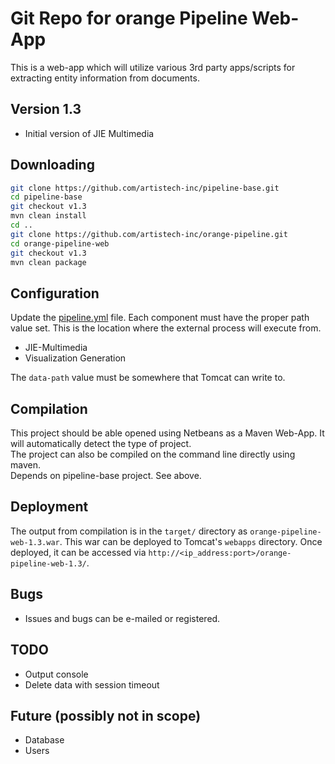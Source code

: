 # Git Repo for orange Pipeline Web-App

This is a web-app which will utilize various 3rd party apps/scripts for extracting entity information from documents.

## Version 1.3

- Initial version of JIE Multimedia

## Downloading

```sh
git clone https://github.com/artistech-inc/pipeline-base.git
cd pipeline-base
git checkout v1.3
mvn clean install
cd ..
git clone https://github.com/artistech-inc/orange-pipeline.git
cd orange-pipeline-web
git checkout v1.3
mvn clean package
```

## Configuration

Update the [pipeline.yml](https://github.com/artistech-inc/orange-pipeline-web/blob/v1.3/src/main/resources/pipeline.yml) file.  Each component must have the proper path value set.  This is the location where the external process will execute from.

- JIE-Multimedia
- Visualization Generation

The `data-path` value must be somewhere that Tomcat can write to.

## Compilation

This project should be able opened using Netbeans as a Maven Web-App. It will automatically detect the type of project.  
The project can also be compiled on the command line directly using maven.  
Depends on pipeline-base project.  See above.

## Deployment

The output from compilation is in the `target/` directory as `orange-pipeline-web-1.3.war`. This war can be deployed to Tomcat's `webapps` directory. Once deployed, it can be accessed via `http://<ip_address:port>/orange-pipeline-web-1.3/`.

## Bugs

- Issues and bugs can be e-mailed or registered.

## TODO

- Output console
- Delete data with session timeout

## Future (possibly not in scope)

- Database
- Users
